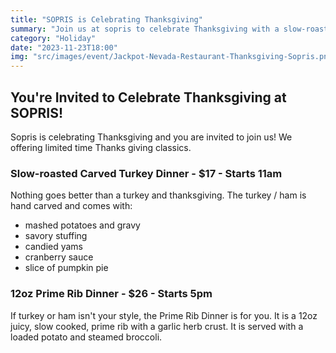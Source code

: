 ```yaml
---
title: "SOPRIS is Celebrating Thanksgiving"
summary: "Join us at sopris to celebrate Thanksgiving with a slow-roasted carved turkey dinner or a delicious 12oz prime rib steak dinner!"
category: "Holiday"
date: "2023-11-23T18:00"
img: "src/images/event/Jackpot-Nevada-Restaurant-Thanksgiving-Sopris.png"
---
```

## **You're Invited to Celebrate Thanksgiving at SOPRIS!**
Sopris is celebrating Thanksgiving and you are invited to join us! We offering limited time Thanks giving classics.

### **Slow-roasted Carved Turkey Dinner - $17 - Starts 11am** 
Nothing goes better than a turkey and thanksgiving. The turkey / ham is hand carved and comes with:
* mashed potatoes and gravy
* savory stuffing
* candied yams
* cranberry sauce
* slice of pumpkin pie

### **12oz Prime Rib Dinner - $26 - Starts 5pm**
If turkey or ham isn't your style, the Prime Rib Dinner is for you. It is a 12oz juicy, slow cooked, prime rib with a garlic herb crust. It is served with a loaded potato and steamed broccoli.

